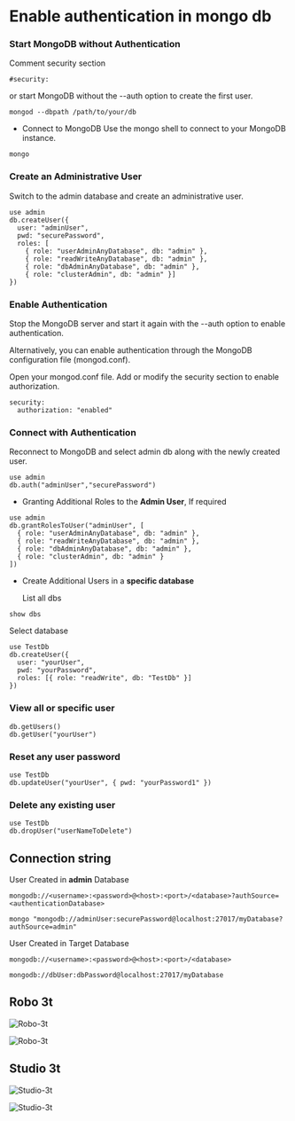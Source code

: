 # Enable authentication in mongo db

### Start MongoDB without Authentication

Comment security section

```
#security:
```

or start MongoDB without the --auth option to create the first user.

```
mongod --dbpath /path/to/your/db
```

- Connect to MongoDB
  Use the mongo shell to connect to your MongoDB instance.

```
mongo
```

### Create an Administrative User

Switch to the admin database and create an administrative user.

```
use admin
db.createUser({
  user: "adminUser",
  pwd: "securePassword",
  roles: [
    { role: "userAdminAnyDatabase", db: "admin" },
    { role: "readWriteAnyDatabase", db: "admin" },
    { role: "dbAdminAnyDatabase", db: "admin" },
    { role: "clusterAdmin", db: "admin" }]
})
```

### Enable Authentication

Stop the MongoDB server and start it again with the --auth option to enable authentication.

Alternatively, you can enable authentication through the MongoDB configuration file (mongod.conf).

Open your mongod.conf file.
Add or modify the security section to enable authorization.

```
security:
  authorization: "enabled"
```

### Connect with Authentication

Reconnect to MongoDB and select admin db along with the newly created user.

```
use admin
db.auth("adminUser","securePassword")
```

- Granting Additional Roles to the **Admin User**, If required

```
use admin
db.grantRolesToUser("adminUser", [
  { role: "userAdminAnyDatabase", db: "admin" },
  { role: "readWriteAnyDatabase", db: "admin" },
  { role: "dbAdminAnyDatabase", db: "admin" },
  { role: "clusterAdmin", db: "admin" }
])
```

- Create Additional Users in a **specific database**

  List all dbs

```
show dbs
```

Select database

```
use TestDb
db.createUser({
  user: "yourUser",
  pwd: "yourPassword",
  roles: [{ role: "readWrite", db: "TestDb" }]
})
```

### View all or specific user

```
db.getUsers()
db.getUser("yourUser")
```

### Reset any user password

```
use TestDb
db.updateUser("yourUser", { pwd: "yourPassword1" })
```

### Delete any existing user

```
use TestDb
db.dropUser("userNameToDelete")
```

## Connection string

User Created in **admin** Database

```
mongodb://<username>:<password>@<host>:<port>/<database>?authSource=<authenticationDatabase>

mongo "mongodb://adminUser:securePassword@localhost:27017/myDatabase?authSource=admin"
```

User Created in Target Database

```
mongodb://<username>:<password>@<host>:<port>/<database>

mongodb://dbUser:dbPassword@localhost:27017/myDatabase
```

## Robo 3t

![Robo-3t](../mongo-auth/robo-3t-1.png)

![Robo-3t](../mongo-auth/robo-3t-2.png)

## Studio 3t

![Studio-3t](../mongo-auth/Studio-3t-1.png)

![Studio-3t](../mongo-auth/Studio-3t-2.png)
